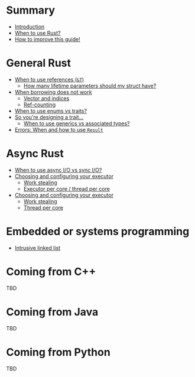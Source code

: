 # Summary

- [Introduction](./introduction.md)
- [When to use Rust?](./when_to_use_rust.md)
- [How to improve this guide!](./contribution.md)

# General Rust

- [When to use references (`&T`)](./when_to_use_references.md)
    - [How many lifetime parameters should my struct have?](./how_many_lifetime_parameters.md)
- [When borrowing does not work](./when_not_to_borrow.md)
    - [Vector and indices](./vector_and_indices.md)
    - [Ref-counting](./ref_counting.md)
- [When to use enums vs traits?](./enums.md)
- [So you're designing a trait...](./traits.md)
    - [When to use generics vs associated types?](./generics_vs_assoc_type.md)
- [Errors: When and how to use `Result`](./using_result.md)

# Async Rust

- [When to use async I/O vs sync I/O?](./when_async.md)
- [Choosing and configuring your executor](./which_executor.md)
    - [Work stealing](./work_stealing.md)
    - [Executor per core / thread per core](./thread_per_core.md)
- [Choosing and configuring your executor](./executor.md)
    - [Work stealing](./work_stealing.md)
    - [Thread per core](./thread_per_core.md)

# Embedded or systems programming

- [Intrusive linked list](./intrusive_linked_list.md)

# Coming from C++

TBD

# Coming from Java

TBD

# Coming from Python

TBD
